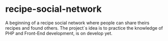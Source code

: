 # recipe-social-network
A beginning of a recipe social network where people can share theirs recipes and found others.
The project´s idea is to practice the knowledge of PHP and Front-End development, is on develop yet.

